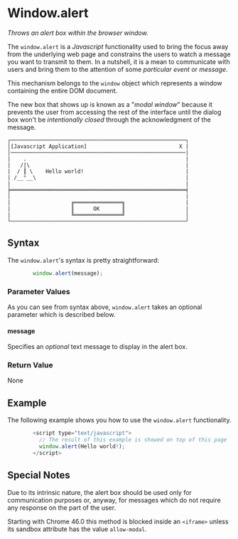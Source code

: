 # Window.alert

*Throws an alert box within the browser window.*

The `window.alert` is a *Javascript* functionality used to bring the focus away from the underlying web page and constrains the users to watch a message you want to transmit to them.  In a nutshell, it is a mean to communicate with users and bring them to the attention of some *particular event* or *message*.

This mechanism belongs to the `window` object which represents a window containing the entire DOM document.

The new box that shows up is known as a  "*modal window*" because it prevents the user from accessing the rest of the interface until the dialog box won't be *intentionally closed* through the acknowledgment of the message.


```
┌───────────────────────────────────────────────────────┐
│[Javascript Application]                             X |
│───────────────────────────────────────────────────────|
|    .                                                  |
|   /|\                                                 |
|  / ║ \    Hello world!                                |
| /__°__\                                               |
|                                                       |
╞═══════════════════════════════════════════════════════╡
│                                                       |
|                   ╔═══════════════╗                   |
|                   ║      OK       ║                   |
|                   ╚═══════════════╝                   │       
└───────────────────────────────────────────────────────┘

```

## Syntax

The `window.alert`'s syntax is pretty straightforward:

```js
        window.alert(message);
```

### Parameter Values

As you can see from syntax above, `window.alert` takes an optional parameter which is described below.

#### message

Specifies an *optional* text message to display in the alert box.

### Return Value

None

## Example

The following example shows you how to use the `window.alert` functionality.

```js
        <script type="text/javascript">
          // The result of this example is showed on top of this page
          window.alert(Hello world!);
        </script>

```

## Special Notes

Due to its intrinsic nature, the alert box should be used only for communication purposes or, anyway, for messages which do not require any response on the part of the user.

Starting with Chrome 46.0 this method is blocked inside an `<iframe>` unless its sandbox attribute has the value `allow-modal`.
